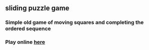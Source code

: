 ## sliding puzzle game

### Simple old game of moving squares and completing the ordered sequence
### Play online [here](https://eduardova.github.io/sliding-puzzle-game/)
